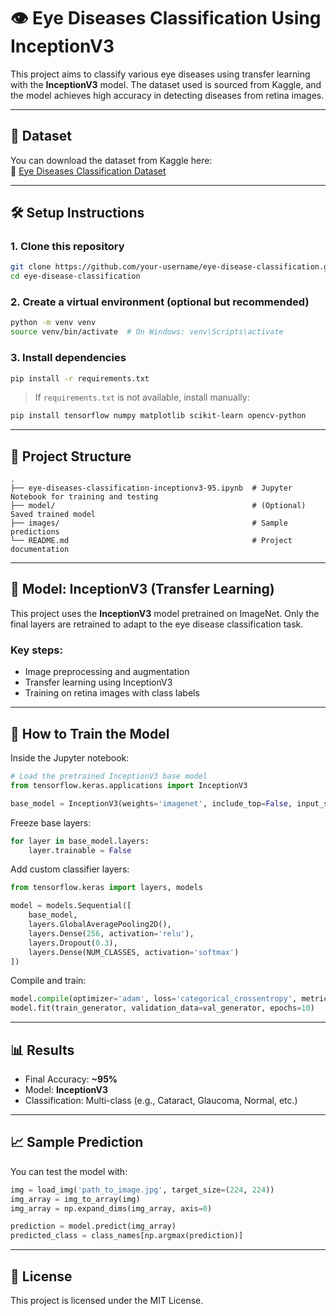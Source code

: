 # 👁️ Eye Diseases Classification Using InceptionV3

This project aims to classify various eye diseases using transfer learning with the **InceptionV3** model. The dataset used is sourced from Kaggle, and the model achieves high accuracy in detecting diseases from retina images.

---

## 📂 Dataset

You can download the dataset from Kaggle here:  
🔗 [Eye Diseases Classification Dataset](https://www.kaggle.com/datasets/gunavenkatdoddi/eye-diseases-classification/data)

---

## 🛠️ Setup Instructions

### 1. Clone this repository

```bash
git clone https://github.com/your-username/eye-disease-classification.git
cd eye-disease-classification
```

### 2. Create a virtual environment (optional but recommended)

```bash
python -m venv venv
source venv/bin/activate  # On Windows: venv\Scripts\activate
```

### 3. Install dependencies

```bash
pip install -r requirements.txt
```

> If `requirements.txt` is not available, install manually:

```bash
pip install tensorflow numpy matplotlib scikit-learn opencv-python
```

---

## 📁 Project Structure

```
.
├── eye-diseases-classification-inceptionv3-95.ipynb  # Jupyter Notebook for training and testing
├── model/                                            # (Optional) Saved trained model
├── images/                                           # Sample predictions
└── README.md                                         # Project documentation
```

---

## 🧠 Model: InceptionV3 (Transfer Learning)

This project uses the **InceptionV3** model pretrained on ImageNet. Only the final layers are retrained to adapt to the eye disease classification task.

### Key steps:
- Image preprocessing and augmentation
- Transfer learning using InceptionV3
- Training on retina images with class labels

---

## 🧪 How to Train the Model

Inside the Jupyter notebook:

```python
# Load the pretrained InceptionV3 base model
from tensorflow.keras.applications import InceptionV3

base_model = InceptionV3(weights='imagenet', include_top=False, input_shape=(224, 224, 3))
```

Freeze base layers:

```python
for layer in base_model.layers:
    layer.trainable = False
```

Add custom classifier layers:

```python
from tensorflow.keras import layers, models

model = models.Sequential([
    base_model,
    layers.GlobalAveragePooling2D(),
    layers.Dense(256, activation='relu'),
    layers.Dropout(0.3),
    layers.Dense(NUM_CLASSES, activation='softmax')
])
```

Compile and train:

```python
model.compile(optimizer='adam', loss='categorical_crossentropy', metrics=['accuracy'])
model.fit(train_generator, validation_data=val_generator, epochs=10)
```

---

## 📊 Results

- Final Accuracy: **~95%**
- Model: **InceptionV3**
- Classification: Multi-class (e.g., Cataract, Glaucoma, Normal, etc.)

---

## 📈 Sample Prediction

You can test the model with:

```python
img = load_img('path_to_image.jpg', target_size=(224, 224))
img_array = img_to_array(img)
img_array = np.expand_dims(img_array, axis=0)

prediction = model.predict(img_array)
predicted_class = class_names[np.argmax(prediction)]
```

---

## 🧾 License

This project is licensed under the MIT License.
